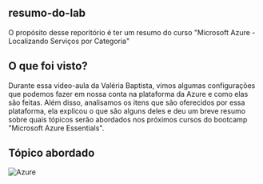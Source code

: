 ## resumo-do-lab
O propósito desse reporitório é ter um resumo do curso "Microsoft Azure - Localizando Serviços por Categoria"

## O que foi visto?
Durante essa video-aula da Valéria Baptista, vimos algumas configurações que podemos fazer em nossa conta na plataforma da Azure e como elas são feitas. Além disso, analisamos os itens que são oferecidos por essa plataforma, ela explicou o que são alguns deles e deu um breve resumo sobre quais tópicos serão abordados nos próximos cursos do bootcamp "Microsoft Azure Essentials".

## Tópico abordado
![Azure](https://img.shields.io/badge/Azure_Functions-0062AD?style=for-the-badge&logo=azure-functions&logoColor=white)
